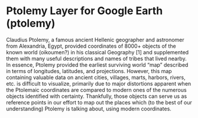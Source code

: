 Ptolemy Layer for Google Earth (ptolemy)
========================================

Claudius Ptolemy, a famous ancient Hellenic geographer and astronomer from Alexandria, Egypt, provided coordinates of 8000+ objects of the known world (oikoumen?) in his classical Geography [1] and supplemented them with many useful descriptions and names of tribes that lived nearby.  In essence, Ptolemy provided the earliest surviving world “map” described in terms of longitudes, latitudes, and projections. However, this map containing valuable data on ancient cities, villages, marts, harbors, rivers, etc. is difficult to visualize, primarily due to major distortions apparent when the Ptolemaic coordinates are compared to modern ones of the numerous objects identified with certainty. Thankfully, those objects can serve us as reference points in our effort to map out the places which (to the best of our understanding) Ptolemy is talking about, using modern coordinates.
